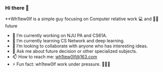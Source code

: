 ### Hi there 👋
**Wh1tew0lf is a simple guy focusing on Computer relative work 💻 and 👮‍♂️ future 

- 🔭 I’m currently working on NJU PA and CS61A.
- 🌱 I’m currently learning CS Network and deep learning.
- 👯 I’m looking to collaborate with anyone who has interesting ideas.
- 💬 Ask me about future decision or other specialized subjects.
- 📫 How to reach me: wh1tew0lf@163.com
- ⚡ Fun fact: wh1tew0lf work under pressure.
 🥇🥇🥇
